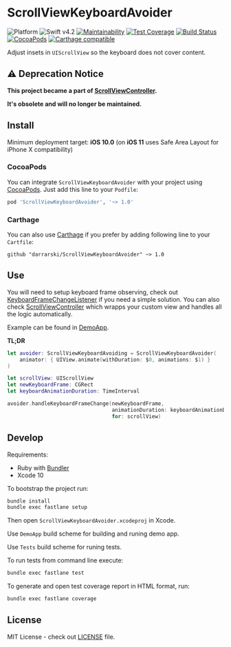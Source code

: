 # ScrollViewKeyboardAvoider

![Platform](https://img.shields.io/badge/platform-iOS-333333.svg)
![Swift v4.2](https://img.shields.io/badge/swift-v4.2-orange.svg)
[![Maintainability](https://api.codeclimate.com/v1/badges/99f9fde64d0bede1d46c/maintainability)](https://codeclimate.com/github/darrarski/ScrollViewKeyboardAvoider/maintainability)
[![Test Coverage](https://api.codeclimate.com/v1/badges/99f9fde64d0bede1d46c/test_coverage)](https://codeclimate.com/github/darrarski/ScrollViewKeyboardAvoider/test_coverage)
[![Build Status](https://travis-ci.org/darrarski/ScrollViewKeyboardAvoider.svg?branch=master)](https://travis-ci.org/darrarski/ScrollViewKeyboardAvoider)
[![CocoaPods](https://img.shields.io/cocoapods/v/ScrollViewKeyboardAvoider.svg)](https://cocoapods.org/pods/ScrollViewKeyboardAvoider)
[![Carthage compatible](https://img.shields.io/badge/Carthage-compatible-4BC51D.svg?style=flat)](https://github.com/Carthage/Carthage)

Adjust insets in `UIScrollView` so the keyboard does not cover content.

## ⚠️ Deprecation Notice

**This project became a part of [ScrollViewController](https://github.com/darrarski/ScrollViewController).**

**It's obsolete and will no longer be maintained.**

## Install

Minimum deployment target: **iOS 10.0** (on **iOS 11** uses Safe Area Layout for iPhone X compatibility)

### CocoaPods

You can integrate `ScrollViewKeyboardAvoider` with your project using [CocoaPods](https://cocoapods.org). Just add this line to your `Podfile`:

```ruby
pod 'ScrollViewKeyboardAvoider', '~> 1.0'
```

### Carthage

You can also use [Carthage](https://github.com/Carthage/Carthage) if you prefer by adding following line to your `Cartfile`:

```
github "darrarski/ScrollViewKeyboardAvoider" ~> 1.0
```

## Use

You will need to setup keyboard frame observing, check out [KeyboardFrameChangeListener](https://github.com/darrarski/KeyboardFrameChangeListener) if you need a simple solution. You can also check [ScrollViewController](https://github.com/darrarski/ScrollViewController) which wrapps your custom view and handles all the logic automatically.

Example can be found in [DemoApp](DemoApp).

**TL;DR**

```swift
let avoider: ScrollViewKeyboardAvoiding = ScrollViewKeyboardAvoider(
    animator: { UIView.animate(withDuration: $0, animations: $1) }
)

let scrollView: UIScrollView
let newKeyboardFrame: CGRect
let keyboardAnimationDuration: TimeInterval

avoider.handleKeyboardFrameChange(newKeyboardFrame,
                                  animationDuration: keyboardAnimationDuration,
                                  for: scrollView)
```

## Develop

Requirements: 

- Ruby with [Bundler](http://bundler.io)
- Xcode 10

To bootstrap the project run:

```sh
bundle install
bundle exec fastlane setup
```

Then open `ScrollViewKeyboardAvoider.xcodeproj` in Xcode.

Use `DemoApp` build scheme for building and runing demo app.

Use `Tests` build scheme for runing tests.

To run tests from command line execute:

```sh
bundle exec fastlane test
```

To generate and open test coverage report in HTML format, run:

```sh
bundle exec fastlane coverage
```

## License

MIT License - check out [LICENSE](LICENSE) file.
